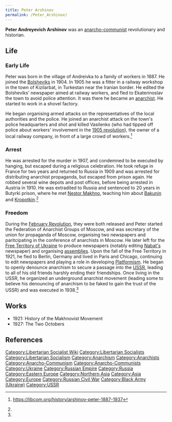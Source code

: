 ```yaml
---
title: Peter Arshinov
permalink: /Peter_Arshinov/
---
```


**Peter Andreyevich Arshinov** was an
[anarcho-communist](Anarcho-Communism.md "wikilink") revolutionary and
historian.

## Life

### Early Life

Peter was born in the village of Andreivka to a family of workers in
1887. He joined the [Bolsheviks](Bolsheviks.md "wikilink") in 1904. In 1905
he was a fitter in a railway workshop in the town of Kizilarbat, in
Turkestan near the Iranian border. He edited the Bolsheviks' newspaper
aimed at railway workers, and fled to Ekaterinoslav the town to avoid
police attention. It was there he became an
[anarchist](Anarchism.md "wikilink"). He started to work in a shovel
factory.

He began organising armed attacks on the representatives of the local
authorities and the police. He joined an anarchist attack on the town's
police headquarters and shot and killed Vasilenko (who had tipped off
police about workers' involvement in the [1905
revolution](Russian_Revolution_(1905).md "wikilink")), the owner of a local
railway company, in front of a large crowd of workers.[^1]

### Arrest

He was arrested for the murder in 1907, and condemned to be executed by
hanging, but escaped during a religious celebration. He took refuge in
France for two years and returned to Russia in 1909 and was arrested for
distributing anarchist propaganda, but escaped from prison again. He
robbed several wine depots and post offices, before being arrested in
Austria in 1910. He was extradited to Russia and sentenced to 20 years
in Butyrki prison, where he met [Nestor
Makhno](Nestor_Makhno.md "wikilink"), teaching him about
[Bakunin](Mikhail_Bakunin.md "wikilink") and
[Kropotkin](Peter_Kropotkin.md "wikilink").[^2]

### Freedom

During the [February
Revolution](February_Revolution_(Russia).md "wikilink"), they were both
released and Peter started the Federation of Anarchist Groups of Moscow,
and was secretary of the union for propaganda of Moscow, organising two
newspapers and paritcipating in the conference of anarchists in Moscow.
He later left for the [Free Territory of
Ukraine](Free_Territory_of_Ukraine.md "wikilink") to produce newspapers
(notably editing [Nabat's](Nabat.md "wikilink") newspaper) and organising
[assemblies](Democratic_Assembly.md "wikilink"). Upon the fall of the Free
Territory in 1921, he fled to Berlin, Germany and lived in Paris and
Chicago, continuing to edit newspapers and playing a role in developing
[Platformism](Platformism.md "wikilink"). He began to openly denounce
anarchism to secure a passage into the [USSR](USSR.md "wikilink"), leading
to all of his old friends harshly ending their friendships. Once living
in the USSR, he organized an underground anarchist movement (leading
some to believe his denouncing of anarchism to be faked to gain the
trust of the USSR) and was executed in 1938.[^3]

## Works

- 1921: History of the Makhnovist Movement
- 1927: The Two Octobers

## References

<references />

[Category:Libertarian Socialist
Wiki](Category:Libertarian_Socialist_Wiki.md "wikilink")
[Category:Libertarian
Socialists](Category:Libertarian_Socialists.md "wikilink")
[Category:Libertarian
Socialism](Category:Libertarian_Socialism.md "wikilink")
[Category:Anarchism](Category:Anarchism.md "wikilink")
[Category:Anarchists](Category:Anarchists.md "wikilink")
[Category:Anarcho-Communism](Category:Anarcho-Communism.md "wikilink")
[Category:Anarcho-Communists](Category:Anarcho-Communists.md "wikilink")
[Category:Ukraine](Category:Ukraine.md "wikilink") [Category:Russian
Empire](Category:Russian_Empire.md "wikilink")
[Category:Russia](Category:Russia.md "wikilink") [Category:Eastern
Europe](Category:Eastern_Europe.md "wikilink") [Category:Northern
Asia](Category:Northern_Asia.md "wikilink")
[Category:Asia](Category:Asia.md "wikilink")
[Category:Europe](Category:Europe.md "wikilink") [Category:Russian Civil
War](Category:Russian_Civil_War.md "wikilink") [Category:Black Army
(Ukraine)](Category:Black_Army_(Ukraine).md "wikilink")
[Category:USSR](Category:USSR.md "wikilink")

[^1]: <https://libcom.org/history/arshinov-peter-1887-1937>

[^2]:

[^3]: